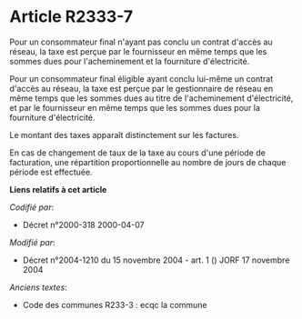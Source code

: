 # Article R2333-7

Pour un consommateur final n'ayant pas conclu un contrat d'accès au réseau, la taxe est perçue par le fournisseur en même
temps que les sommes dues pour l'acheminement et la fourniture d'électricité.

Pour un consommateur final éligible ayant conclu lui-même un contrat d'accès au réseau, la taxe est perçue par le
gestionnaire de réseau en même temps que les sommes dues au titre de l'acheminement d'électricité, et par le fournisseur en
même temps que les sommes dues pour la fourniture d'électricité.

Le montant des taxes apparaît distinctement sur les factures.

En cas de changement de taux de la taxe au cours d'une période de facturation, une répartition proportionnelle au nombre de
jours de chaque période est effectuée.

**Liens relatifs à cet article**

_Codifié par_:

  - Décret n°2000-318 2000-04-07

_Modifié par_:

  - Décret n°2004-1210 du 15 novembre 2004 - art. 1 () JORF 17 novembre 2004

_Anciens textes_:

  - Code des communes R233-3 : ecqc la commune
